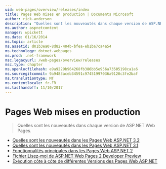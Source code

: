 ```yaml
---
uid: web-pages/overview/releases/index
title: Pages Web mises en production | Documents Microsoft
author: rick-anderson
description: "Quelles sont les nouveautés dans chaque version de ASP.NET Web Pages."
ms.author: aspnetcontent
manager: wpickett
ms.date: 01/16/2014
ms.topic: article
ms.assetid: d01b3ea0-8d82-404b-bfea-eb1ba7ca4a54
ms.technology: dotnet-webpages
ms.prod: .net-framework
msc.legacyurl: /web-pages/overview/releases
msc.type: chapter
ms.openlocfilehash: e9a9229b964268fb386bb5e956a73505198ca1a6
ms.sourcegitcommit: 9a9483aceb34591c97451997036a9120c3fe2baf
ms.translationtype: MT
ms.contentlocale: fr-FR
ms.lasthandoff: 11/10/2017
---
```

<a name="web-pages-releases"></a>Pages Web mises en production
====================
> Quelles sont les nouveautés dans chaque version de ASP.NET Web Pages.


- [Quelles sont les nouveautés dans les Pages Web ASP.NET 3.2](whats-new-in-aspnet-web-pages-32.md)
- [Quelles sont les nouveautés dans les Pages Web ASP.NET 3.1](whats-new-aspnet-web-pages-31.md)
- [Fonctionnalités principales dans les Pages Web ASP.NET 2](top-features-in-web-pages-2.md)
- [Fichier Lisez-moi de ASP.NET Web Pages 2 Developer Preview](aspnet-web-pages-2-developer-preview-readme.md)
- [Exécution côte à côte de différentes Versions des Pages Web ASP.NET](running-v1-and-v2-sites-side-by-side.md)
